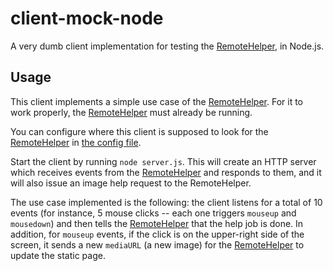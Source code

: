 # client-mock-node
A very dumb client implementation for testing the [RemoteHelper](remote-helper), in Node.js.

## Usage
This client implements 
a simple use case of the [RemoteHelper](remote-helper). 
For it to work properly, 
the [RemoteHelper](remote-helper) must already be running.

You can configure where this client
is supposed to look for the [RemoteHelper](remote-helper)
in [the config file](./config.json).

Start the client by running
`node server.js`.
This will create an HTTP server
which receives events from the [RemoteHelper](remote-helper)
and responds to them,
and it will also issue an image help request
to the RemoteHelper.

The use case implemented is the following:
the client listens for a total of 10 events
(for instance, 5 mouse clicks --
each one triggers `mouseup` and `mousedown`)
and then tells the [RemoteHelper](remote-helper)
that the help job is done.
In addition, for `mouseup` events,
if the click is on the upper-right side
of the screen,
it sends a new `mediaURL` (a new image)
for the [RemoteHelper](remote-helper) to update the static page. 


[remote-helper]: https://github.com/RemoteHelper/server
